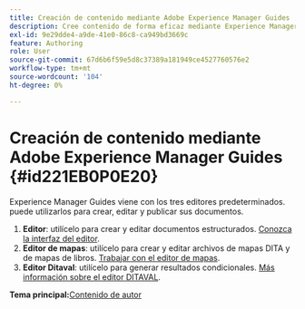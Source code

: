 ```yaml
---
title: Creación de contenido mediante Adobe Experience Manager Guides
description: Cree contenido de forma eficaz mediante Experience Manager Guides. Obtenga información sobre cómo crear, editar y publicar documentos en Experience Manager Guides.
exl-id: 9e29dde4-a9de-41e0-86c8-ca949bd3669c
feature: Authoring
role: User
source-git-commit: 67d6b6f59e5d8c37389a181949ce4527760576e2
workflow-type: tm+mt
source-wordcount: '104'
ht-degree: 0%

---
```


# Creación de contenido mediante Adobe Experience Manager Guides {#id221EB0P0E20}

Experience Manager Guides viene con los tres editores predeterminados. puede utilizarlos para crear, editar y publicar sus documentos.

1. **Editor**: utilícelo para crear y editar documentos estructurados. [Conozca la interfaz del editor](web-editor.md).
1. **Editor de mapas**: utilícelo para crear y editar archivos de mapas DITA y de mapas de libros. [Trabajar con el editor de mapas](map-editor.md).
1. **Editor Ditaval**: utilícelo para generar resultados condicionales. [Más información sobre el editor DITAVAL](ditaval-editor.md).



**Tema principal:**&#x200B;[ Contenido de autor](authoring-content.md)

